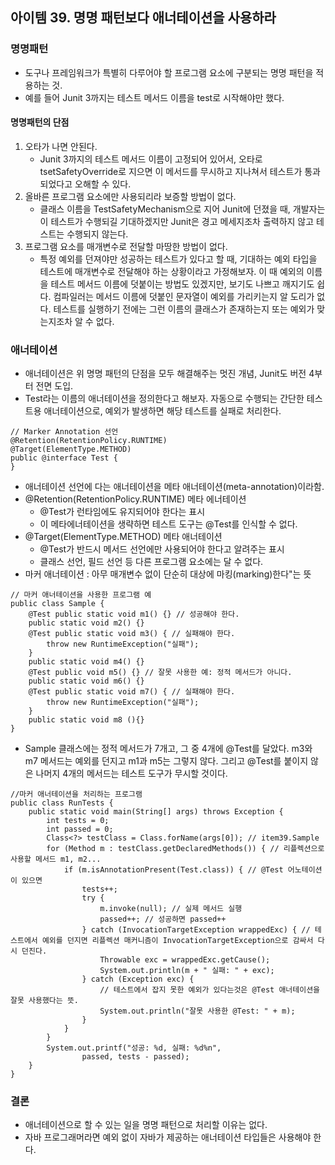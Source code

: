 ## 아이템 39. 명명 패턴보다 애너테이션을 사용하라

### 명명패턴
- 도구나 프레임워크가 특별히 다루어야 할 프로그램 요소에 구분되는 명명 패턴을 적용하는 것.
- 예를 들어 Junit 3까지는 테스트 메서드 이름을 test로 시작해야만 했다.


#### 명명패턴의 단점
1) 오타가 나면 안된다. 
	- Junit 3까지의 테스트 메서드 이름이 고정되어 있어서, 오타로 tsetSafetyOverride로 지으면 이 메서드를 무시하고 지나쳐서 테스트가 통과되었다고 오해할 수 있다.
2) 올바른 프로그램 요소에만 사용되리라 보증할 방법이 없다.
	- 클래스 이름을 TestSafetyMechanism으로 지어 Junit에 던졌을 때, 개발자는 이 테스트가 수행되길 기대하겠지만 Junit은 경고 메세지조차 출력하지 않고 테스트는 수행되지 않는다.
3) 프로그램 요소를 매개변수로 전달할 마땅한 방법이 없다. 
	- 특정 예외를 던져야만 성공하는 테스트가 있다고 할 때, 기대하는 예외 타입을 테스트에 매개변수로 전달해야 하는 상황이라고 가정해보자. 이 때 예외의 이름을 테스트 메서드 이름에 덧붙이는 방법도 있겠지만, 보기도 나쁘고 깨지기도 쉽다. 컴파일러는 메서드 이름에 덧붙인 문자열이 예외를 가리키는지 알 도리가 없다. 테스트를 실행하기 전에는 그런 이름의 클래스가 존재하는지 또는 예외가 맞는지조차 알 수 없다.

### 애너테이션
- 애너테이션은 위 명명 패턴의 단점을 모두 해결해주는 멋진 개념, Junit도 버전 4부터 전면 도입. 
- Test라는 이름의 애너테이션을 정의한다고 해보자. 자동으로 수행되는 간단한 테스트용 애너테이션으로, 예외가 발생하면 해당 테스트를 실패로 처리한다.


```
// Marker Annotation 선언
@Retention(RetentionPolicy.RUNTIME) 
@Target(ElementType.METHOD) 
public @interface Test { 
}
```
- 애너테이션 선언에 다는 애너테이션을 메타 애너테이션(meta-annotation)이라함.
- @Retention(RetentionPolicy.RUNTIME) 메타 에너테이션
	- @Test가 런타임에도 유지되어야 한다는 표시
	- 이 메타에너테이션을 생략하면 테스트 도구는 @Test를 인식할 수 없다.
- @Target(ElementType.METHOD) 메타 애너테이션
	- @Test가 반드시 메서드 선언에만 사용되어야 한다고 알려주는 표시
	- 클래스 선언, 필드 선언 등 다른 프로그램 요소에는 달 수 없다.
- 마커 애너테이션 : 아무 매개변수 없이 단순히 대상에 마킹(marking)한다"는 뜻

```
// 마커 애너테이션을 사용한 프로그램 예
public class Sample {
    @Test public static void m1() {} // 성공해야 한다.
    public static void m2() {}
    @Test public static void m3() { // 실패해야 한다.
        throw new RuntimeException("실패");
    }
    public static void m4() {}
    @Test public void m5() {} // 잘못 사용한 예: 정적 메서드가 아니다.
    public static void m6() {}
    @Test public static void m7() { // 실패해야 한다.
        throw new RuntimeException("실패");
    }
    public static void m8 (){}
}
```
- Sample 클래스에는 정적 메서드가 7개고, 그 중 4개에 @Test를 달았다. m3와 m7 메서드는 예외를 던지고 m1과 m5는 그렇지 않다. 그리고 @Test를 붙이지 않은 나머지 4개의 메서드는 테스트 도구가 무시할 것이다.



```
//마커 애너테이션을 처리하는 프로그램
public class RunTests {
    public static void main(String[] args) throws Exception {
        int tests = 0;
        int passed = 0;
        Class<?> testClass = Class.forName(args[0]); // item39.Sample
        for (Method m : testClass.getDeclaredMethods()) { // 리플렉션으로 사용할 메서드 m1, m2...
            if (m.isAnnotationPresent(Test.class)) { // @Test 어노테이션이 있으면
                tests++;
                try {
                    m.invoke(null); // 실제 메서드 실행
                    passed++; // 성공하면 passed++
                } catch (InvocationTargetException wrappedExc) { // 테스트에서 예외를 던지면 리플렉션 매커니즘이 InvocationTargetException으로 감싸서 다시 던진다.
                    Throwable exc = wrappedExc.getCause();
                    System.out.println(m + " 실패: " + exc);
                } catch (Exception exc) {
                    // 테스트에서 잡지 못한 예외가 있다는것은 @Test 애너테이션을 잘못 사용했다는 뜻.
                    System.out.println("잘못 사용한 @Test: " + m);
                }
            }
        }
        System.out.printf("성공: %d, 실패: %d%n",
                passed, tests - passed);
    }
}

```


### 결론
- 애너테이션으로 할 수 있는 일을 명명 패턴으로 처리할 이유는 없다.
- 자바 프로그래머라면 예외 없이 자바가 제공하는 애너테이션 타입들은 사용해야 한다.
